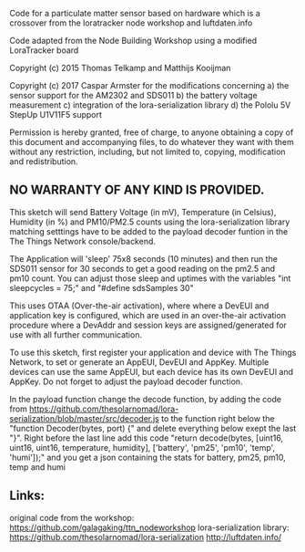 Code for a particulate matter sensor based on hardware which is a crossover from the loratracker node workshop and luftdaten.info

Code adapted from the Node Building Workshop using a modified LoraTracker board

Copyright (c) 2015 Thomas Telkamp and Matthijs Kooijman

Copyright (c) 2017 Caspar Armster for the modifications concerning 
a) the sensor support for the AM2302 and SDS011
b) the battery voltage measurement
c) integration of the lora-serialization library
d) the Pololu 5V StepUp U1V11F5 support
 
Permission is hereby granted, free of charge, to anyone obtaining a copy of this document and accompanying files, to do whatever they want with them without any restriction, including, but not limited to, copying, modification and redistribution.

NO WARRANTY OF ANY KIND IS PROVIDED.
------------------------------------

This sketch will send Battery Voltage (in mV), Temperature (in Celsius), Humidity (in %) and PM10/PM2.5 counts using the lora-serialization library matching setttings have to be added to the payload decoder funtion in the The Things Network console/backend.

The Application will 'sleep' 75x8 seconds (10 minutes) and then run the SDS011 sensor for 30 seconds to get a good reading on the pm2.5 and pm10 count. You can adjust those sleep and uptimes with the variables "int sleepcycles = 75;" and "#define sdsSamples 30"

This uses OTAA (Over-the-air activation), where where a DevEUI and application key is configured, which are used in an over-the-air activation procedure where a DevAddr and session keys are assigned/generated for use with all further communication.

To use this sketch, first register your application and device with The Things Network, to set or generate an AppEUI, DevEUI and AppKey. Multiple devices can use the same AppEUI, but each device has its own DevEUI and AppKey. Do not forget to adjust the payload decoder function.

In the payload function change the decode function, by adding the code from https://github.com/thesolarnomad/lora-serialization/blob/master/src/decoder.js to the function right below the "function Decoder(bytes, port) {" and delete everything below exept the last "}". Right before the last line add this code "return decode(bytes, [uint16, uint16, uint16, temperature, humidity], ['battery', 'pm25', 'pm10', 'temp', 'humi']);" and you get a json containing the stats for battery, pm25, pm10, temp and humi

Links:
------
original code from the workshop: https://github.com/galagaking/ttn_nodeworkshop
lora-serialization library: https://github.com/thesolarnomad/lora-serialization
http://luftdaten.info/